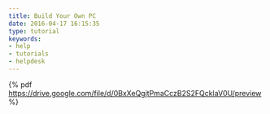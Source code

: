 ```yaml
---
title: Build Your Own PC
date: 2016-04-17 16:15:35
type: tutorial
keywords:
- help
- tutorials
- helpdesk
---
```


{% pdf https://drive.google.com/file/d/0BxXeQgjtPmaCczB2S2FQcklaV0U/preview %}
